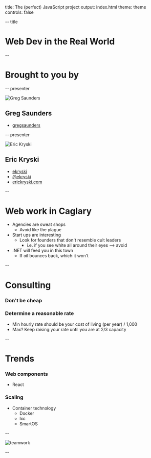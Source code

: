 title: The (perfect) JavaScript project
output: index.html
theme: theme
controls: false

-- title

# Web Dev in the Real World

--

# Brought to you by

-- presenter

![Greg Saunders](https://media.licdn.com/media/p/4/000/151/265/220229f.jpg)

## Greg Saunders

* [<i class="fa fa-github"></i> gregsaunders](https://github.com/gregsaunders)

-- presenter

![Eric Kryski](http://gravatar.com/avatar/23aba778a7daae99348aeb0728cf4aec?s=200)

## Eric Kryski

* [<i class="fa fa-github"></i> ekryski](https://github.com/ekryski)
* [<i class="fa fa-twitter"></i> @ekryski](http://twitter.com/ekryski)
* [<i class="fa fa-home"></i> erickryski.com](http://erickryski.com)

--

# Web work in Caglary

* Agencies are sweat shops
  * Avoid like the plague
* Start ups are interesting
  * Look for founders that don't resemble cult leaders
    * i.e. if you see white all around their eyes --> avoid
* .NET will feed you in this town
  * If oil bounces back, which it won't

--

# Consulting

### Don't be cheap

### Determine a reasonable rate
* Min hourly rate should be your cost of living (per year) / 1,000
* Max? Keep raising your rate until you are at 2/3 capacity

--

# Trends

### Web components
* React

### Scaling
* Container technology
  * Docker
  * lxc
  * SmartOS

-- 

![teamwork](img/teamwork.gif)

--
